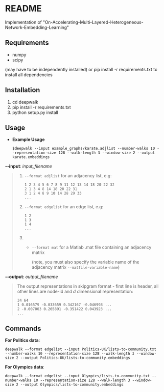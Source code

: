 # README
Implementation of  "On-Accelerating-Multi-Layered-Heterogeneous-Network-Embedding-Learning"

## Requirements

- numpy
- scipy

(may have to be independently installed) or pip install -r requirements.txt to install all dependencies

## Installation

1. cd deepwalk
2. pip install -r requirements.txt
3. python setup.py install

## Usage

- **Example Usage**

  `$deepwalk --input example_graphs/karate.adjlist --number-walks 10 --representation-size 128 --walk-length 3 --window-size 2 --output karate.embeddings`

**--input**: *input_filename*

> 1. `--format adjlist` for an adjacency list, e.g:
>
>    ```
>    1 2 3 4 5 6 7 8 9 11 12 13 14 18 20 22 32
>    2 1 3 4 8 14 18 20 22 31
>    3 1 2 4 8 9 10 14 28 29 33
>    ...
>    ```
>
> 2. `--format edgelist` for an edge list, e.g:
>
>    ```
>    1 2
>    1 3
>    1 4
>    ...
>    ```
>
> 3. - `--format mat` for a Matlab .mat file containing an adjacency matrix
>
>      (note, you must also specify the variable name of the adjacency matrix `--matfile-variable-name`)

**--output**: *output_filename*

> The output representations in skipgram format - first line is header, all other lines are node-id and *d* dimensional representation:
>
> ```
> 34 64
> 1 0.016579 -0.033659 0.342167 -0.046998 ...
> 2 -0.007003 0.265891 -0.351422 0.043923 ...
> ...
> ```

## Commands

**For Politics data**:

```deepwalk --format edgelist --input Politics-UK/lists-to-community.txt --number-walks 10 --representation-size 128 --walk-length 3 --window-size 2 --output Politics-UK/lists-to-community.embeddings```

**For Olympics data**:

```deepwalk --format edgelist --input Olympics/lists-to-community.txt --number-walks 10 --representation-size 128 --walk-length 3 --window-size 2 --output Olympics/lists-to-community.embeddings```

